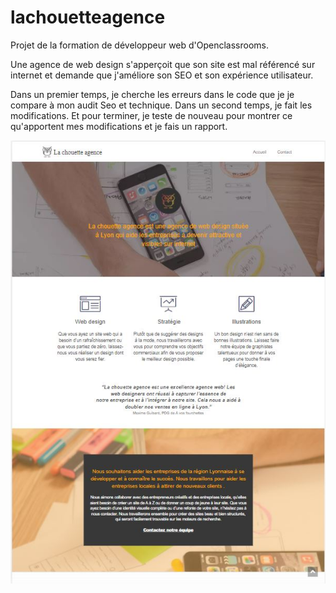 # lachouetteagence

Projet de la formation de développeur web d'Openclassrooms.

Une agence de web design s'apperçoit que son site est mal référencé sur internet et demande que j'améliore son SEO et son expérience utilisateur.

Dans un premier temps, je cherche les erreurs dans le code que je je compare à mon audit Seo et technique. 
Dans un second temps, je fait les modifications.
Et pour terminer, je teste de nouveau pour montrer ce qu'apportent mes modifications et je fais un rapport.

![Desktop](https://github.com/carredamien/lachouetteagence/blob/main/screenshot_lachouetteagence.JPG)
